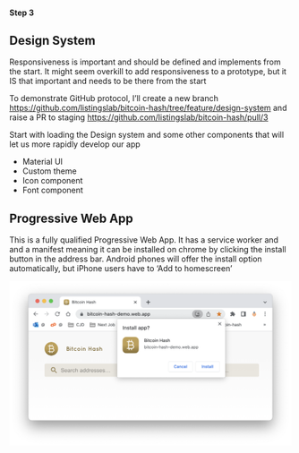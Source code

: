 #### Step 3
## Design System


Responsiveness is important and should be defined and implements from the start. It might seem overkill to add responsiveness to a prototype, but it IS that important and needs to be there from the start

To demonstrate GitHub protocol, I’ll create a new branch https://github.com/listingslab/bitcoin-hash/tree/feature/design-system  and raise a PR to staging https://github.com/listingslab/bitcoin-hash/pull/3 


Start with loading the Design system and some other components that will let us more rapidly develop our app

- Material UI
- Custom theme
- Icon component
- Font component

## Progressive Web App

This is a fully qualified Progressive Web App. It has a service worker and and a manifest meaning it can be installed on chrome by clicking the install button in the address bar. Android phones will offer the install option automatically, but iPhone users have to ‘Add to homescreen’


![alt text](../png/pwa-install-2.png "PWA")
